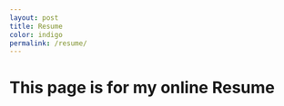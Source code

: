 ```yaml
---
layout: post
title: Resume
color: indigo
permalink: /resume/
---
```


<h1>This page is for my online Resume</h1>

